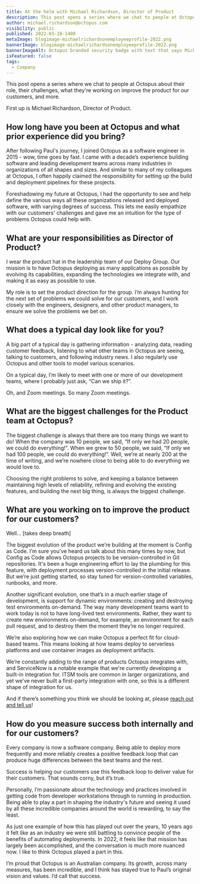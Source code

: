 ```yaml
---
title: At the helm with Michael Richardson, Director of Product
description: This post opens a series where we chat to people at Octopus about their role, what they're working on improve the product, and more. First is Michael Richardson, Director of Product.
author: michael.richardson@octopus.com
visibility: public
published: 2022-03-28-1400
metaImage: blogimage-michaelrichardsonemployeeprofile-2022.png
bannerImage: blogimage-michaelrichardsonemployeeprofile-2022.png
bannerImageAlt: Octopus branded security badge with text that says Michael Richardson Director of Product, above the silhouette of a bearded man. 
isFeatured: false
tags: 
  - Company
---
```


This post opens a series where we chat to people at Octopus about their role, their challenges, what they're working on improve the product for our customers, and more.

First up is Michael Richardson, Director of Product.

## How long have you been at Octopus and what prior experience did you bring?

After following Paul's journey, I joined Octopus as a software engineer in 2015 - wow, time goes by fast.  I came with a decade’s experience building software and leading development teams across many industries in organizations of all shapes and sizes. And similar to many of my colleagues at Octopus, I often happily claimed the responsibility for setting up the build and deployment pipelines for these projects. 

Foreshadowing my future at Octopus, I had the opportunity to see and help define the various ways all these organizations released and deployed software, with varying degrees of success.  This lets me easily empathize with our customers' challenges and gave me an intuition for the type of problems Octopus could help with.

## What are your responsibilities as Director of Product?

I wear the product hat in the leadership team of our Deploy Group.  Our mission is to have Octopus deploying as many applications as possible by evolving its capabilities, expanding the technologies we integrate with, and making it as easy as possible to use.  

My role is to set the product direction for the group.  I’m always hunting for the next set of problems we could solve for our customers, and I work closely with the engineers, designers, and other product managers, to ensure we solve the problems we bet on.

## What does a typical day look like for you?

A big part of a typical day is gathering information - analyzing data, reading customer feedback, listening to what other teams in Octopus are seeing, talking to customers, and following industry news.  I also regularly use Octopus and other tools to model various scenarios.  

On a typical day, I’m likely to meet with one or more of our development teams, where I probably just ask, “Can we ship it?”.

Oh, and Zoom meetings. So many Zoom meetings.

## What are the biggest challenges for the Product team at Octopus?

The biggest challenge is always that there are too many things we want to do! When the company was 10 people, we said, “If only we had 20 people, we could do everything!”.  When we grew to 50 people, we said, “If only we had 100 people, we could do everything!”.  Well, we’re at nearly 200 at the time of writing, and we’re nowhere close to being able to do everything we would love to.  

Choosing the right problems to solve, and keeping a balance between maintaining high levels of reliability, refining and evolving the existing features, and building the next big thing, is always the biggest challenge.  

## What are you working on to improve the product for our customers?

Well…  [takes deep breath]

The biggest evolution of the product we’re building at the moment is Config as Code.  I’m sure you’ve heard us talk about this many times by now, but Config as Code allows Octopus projects to be version-controlled in Git repositories.  It's been a huge engineering effort to lay the plumbing for this feature, with deployment processes version-controlled in the initial release.  But we’re just getting started, so stay tuned for version-controlled variables, runbooks, and more.

Another significant evolution, one that’s in a much earlier stage of development, is support for dynamic environments: creating and destroying test environments on-demand.  The way many development teams want to work today is not to have long-lived test environments. Rather, they want to create new environments on-demand, for example, an environment for each pull request, and to destroy them the moment they’re no longer required.

We’re also exploring how we can make Octopus a perfect fit for cloud-based teams.  This means looking at how teams deploy to serverless platforms and use container images as deployment artifacts. 
 
We’re constantly adding to the range of products Octopus integrates with, and ServiceNow is a notable example that we're currently developing a built-in integration for.  ITSM tools are common in larger organizations, and yet we’ve never built a first-party integration with one, so this is a different shape of integration for us. 

And if there’s something you think we should be looking at, please [reach out and tell us](https://octopus.com/company/contact)!  

## How do you measure success both internally and for our customers?

Every company is now a software company. Being able to deploy more frequently and more reliably creates a positive feedback loop that can produce huge differences between the best teams and the rest.

Success is helping our customers use this feedback loop to deliver value for their customers. That sounds corny, but it’s true.

Personally, I’m passionate about the technology and practices involved in getting code from developer workstations through to running in production.  Being able to play a part in shaping the industry's future and seeing it used by all these incredible companies around the world is rewarding, to say the least.

As just one example of how this has played out over the years, 10 years ago it felt like as an industry we were still battling to convince people of the benefits of automating deployments.  In 2022, it feels like that mission has largely been accomplished, and the conversation is much more nuanced now.  I like to think Octopus played a part in this.

I’m proud that Octopus is an Australian company.  Its growth, across many measures, has been incredible, and I think has stayed true to Paul’s original vision and values.  I’d call that success. 